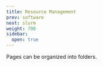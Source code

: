 ```yaml
---
title: Resource Management
prev: software
next: slurm
weight: 700
sidebar:
  open: true
---
```


Pages can be organized into folders.
